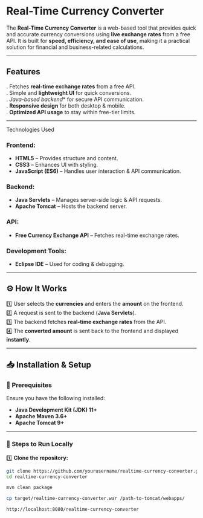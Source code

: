 #  Real-Time Currency Converter

The **Real-Time Currency Converter** is a web-based tool that provides quick and accurate currency conversions using **live exchange rates** from a free API. It is built for **speed, efficiency, and ease of use**, making it a practical solution for financial and business-related calculations.

---

##  Features

. Fetches **real-time exchange rates** from a free API.  
. Simple and **lightweight UI** for quick conversions.  
. *Java-based backend** for secure API communication.  
. **Responsive design** for both desktop & mobile.  
. **Optimized API usage** to stay within free-tier limits.  

---

 Technologies Used

### **Frontend:**
- **HTML5** – Provides structure and content.
- **CSS3** – Enhances UI with styling.
- **JavaScript (ES6)** – Handles user interaction & API communication.

### **Backend:**
- **Java Servlets** – Manages server-side logic & API requests.
- **Apache Tomcat** – Hosts the backend server.

### **API:**
- **Free Currency Exchange API** – Fetches real-time exchange rates.

### **Development Tools:**
- **Eclipse IDE** – Used for coding & debugging.

---

## ⚙️ How It Works

1️⃣ User selects the **currencies** and enters the **amount** on the frontend.  
2️⃣ A request is sent to the backend (**Java Servlets**).  
3️⃣ The backend fetches **real-time exchange rates** from the API.  
4️⃣ The **converted amount** is sent back to the frontend and displayed **instantly**.  

---

## 📥 Installation & Setup

### **🔹 Prerequisites**
Ensure you have the following installed:

- **Java Development Kit (JDK) 11+**
- **Apache Maven 3.6+**
- **Apache Tomcat 9+**

---

### **🔹 Steps to Run Locally**

1️⃣ **Clone the repository:**
```sh
git clone https://github.com/yourusername/realtime-currency-converter.git
cd realtime-currency-converter

mvn clean package

cp target/realtime-currency-converter.war /path-to-tomcat/webapps/

http://localhost:8080/realtime-currency-converter
